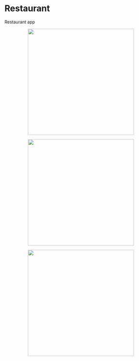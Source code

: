 # Restaurant
Restaurant app


<p align="center">
  <img src="RestaurantImage1.png" width="350"/>
</p>
<p align="center">
  <img src="RestaurantImage2.png" width="350"/>
</p>
<p align="center">
  <img src="RestaurantImage3.png" width="350"/>
</p>
